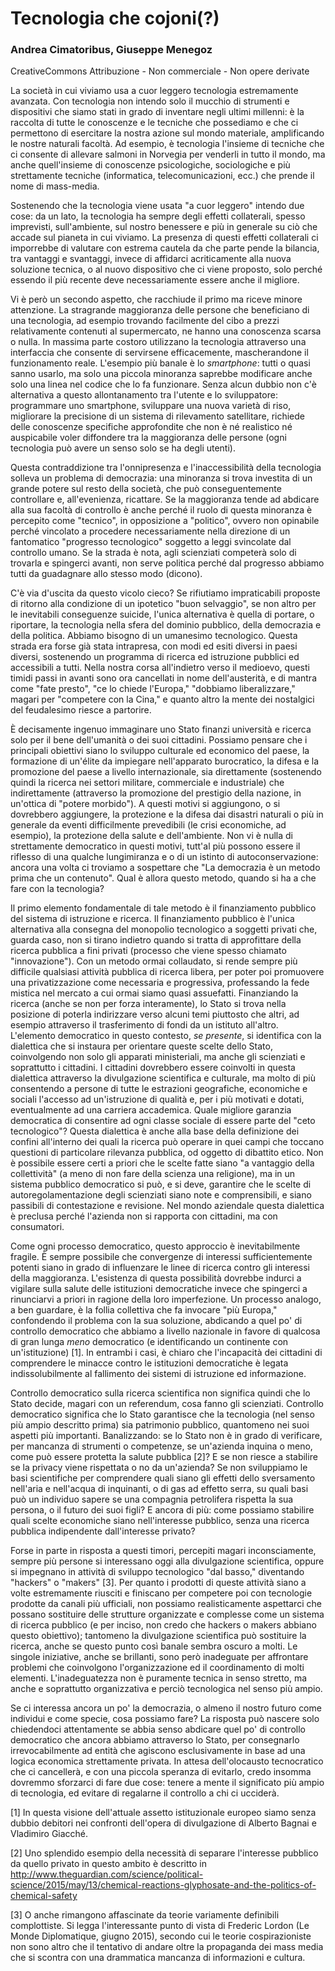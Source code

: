 Tecnologia che cojoni(?)
==========

### Andrea Cimatoribus, Giuseppe Menegoz
CreativeCommons Attribuzione - Non commerciale - Non opere derivate

La società in cui viviamo usa a cuor leggero tecnologia estremamente avanzata. Con tecnologia non intendo solo il mucchio di strumenti e dispositivi che siamo stati in grado di inventare negli ultimi millenni: è la raccolta di tutte le conoscenze e le tecniche che possediamo e che ci permettono di esercitare la nostra azione sul mondo materiale, amplificando le nostre naturali facoltà. Ad esempio, è tecnologia l'insieme di tecniche che ci consente di allevare salmoni in Norvegia per venderli in tutto il mondo, ma anche quell'insieme di conoscenze psicologiche, sociologiche e più strettamente tecniche (informatica, telecomunicazioni, ecc.) che prende il nome di mass-media.

Sostenendo che la tecnologia viene usata "a cuor leggero" intendo due cose: da un lato, la tecnologia ha sempre degli effetti collaterali, spesso imprevisti, sull'ambiente, sul nostro benessere e più in generale su ciò che accade sul pianeta in cui viviamo. La presenza di questi effetti collaterali ci imporrebbe di valutare con estrema cautela da che parte pende la bilancia, tra vantaggi e svantaggi, invece di affidarci acriticamente alla nuova soluzione tecnica, o al nuovo dispositivo che ci viene proposto, solo perché essendo il più recente deve necessariamente essere anche il migliore.

Vi è però un secondo aspetto, che racchiude il primo ma riceve minore attenzione. La stragrande maggioranza delle persone che beneficiano di una tecnologia, ad esempio trovando facilmente del cibo a prezzi relativamente contenuti al supermercato, ne hanno una conoscenza scarsa o nulla. In massima parte costoro utilizzano la tecnologia attraverso una interfaccia che consente di servirsene efficacemente, mascherandone il funzionamento reale. L'esempio più banale è lo *smartphone*: tutti o quasi sanno usarlo, ma solo una piccola minoranza saprebbe modificare anche solo una linea nel codice che lo fa funzionare. Senza alcun dubbio non c'è alternativa a questo allontanamento tra l'utente e lo sviluppatore: programmare uno smartphone, sviluppare una nuova varietà di riso, migliorare la precisione di un sistema di rilevamento satellitare, richiede delle conoscenze specifiche approfondite che non è né realistico né auspicabile voler diffondere tra la maggioranza delle persone (ogni tecnologia può avere un senso solo se ha degli utenti).

Questa contraddizione tra l'onnipresenza e l'inaccessibilità della tecnologia solleva un problema di democrazia: una minoranza si trova investita di un grande potere sul resto della società, che può conseguentemente controllare e, all'evenienza, ricattare. Se la maggioranza tende ad abdicare alla sua facoltà di controllo è anche perché il ruolo di questa minoranza è percepito come "tecnico", in opposizione a "politico", ovvero non opinabile perché vincolato a procedere necessariamente nella direzione di un fantomatico "progresso tecnologico" soggetto a leggi svincolate dal controllo umano. Se la strada è nota, agli scienziati competerà solo di trovarla e spingerci avanti, non serve politica perché dal progresso abbiamo tutti da guadagnare allo stesso modo (dicono).

C'è via d'uscita da questo vicolo cieco? Se rifiutiamo impraticabili proposte di ritorno alla condizione di un ipotetico "buon selvaggio", se non altro per le inevitabili conseguenze suicide, l'unica alternativa è quella di portare, o riportare, la tecnologia nella sfera del dominio pubblico, della democrazia e della politica. Abbiamo bisogno di un umanesimo tecnologico. Questa strada era forse già stata intrapresa, con modi ed esiti diversi in paesi diversi, sostenendo un programma di ricerca ed istruzione pubblici ed accessibili a tutti. Nella nostra corsa all'indietro verso il medioevo, questi timidi passi in avanti sono ora cancellati in nome dell'austerità, e di mantra come "fate presto", "ce lo chiede l'Europa," "dobbiamo liberalizzare," magari per "competere con la Cina," e quanto altro la mente dei nostalgici del feudalesimo riesce a partorire.

È decisamente ingenuo immaginare uno Stato finanzi università e ricerca solo per il bene dell'umanità o dei suoi cittadini. Possiamo pensare che i principali obiettivi siano lo sviluppo culturale ed economico del paese, la formazione di un'élite da impiegare nell'apparato burocratico, la difesa e la promozione del paese a livello internazionale, sia direttamente (sostenendo quindi la ricerca nei settori militare, commerciale e industriale) che indirettamente (attraverso la promozione del prestigio della nazione, in un'ottica di "potere morbido"). A questi motivi si aggiungono, o si dovrebbero aggiungere, la protezione e la difesa dai disastri naturali o più in generale da eventi difficilmente prevedibili (le crisi economiche, ad esempio), la protezione della salute e dell'ambiente. Non vi è nulla di strettamente democratico in questi motivi, tutt'al più possono essere il riflesso di una qualche lungimiranza e o di un istinto di autoconservazione: ancora una volta ci troviamo a sospettare che "La democrazia è un metodo prima che un contenuto". Qual è allora questo metodo, quando si ha a che fare con la tecnologia?

Il primo elemento fondamentale di tale metodo è il finanziamento pubblico del sistema di istruzione e ricerca. Il finanziamento pubblico è l'unica alternativa alla consegna del monopolio tecnologico a soggetti privati che, guarda caso, non si tirano indietro quando si tratta di approfittare della ricerca pubblica a fini privati (processo che viene spesso chiamato "innovazione"). Con un metodo ormai collaudato, si rende sempre più difficile qualsiasi attività pubblica di ricerca libera, per poter poi promuovere una privatizzazione come necessaria e progressiva, professando la fede mistica nel mercato a cui ormai siamo quasi assuefatti. Finanziando la ricerca (anche se non per forza interamente), lo Stato si trova nella posizione di poterla indirizzare verso alcuni temi piuttosto che altri, ad esempio attraverso il trasferimento di fondi da un istituto all'altro. L'elemento democratico in questo contesto, *se presente*, si identifica con la dialettica che si instaura per orientare queste scelte dello Stato, coinvolgendo non solo gli apparati ministeriali, ma anche gli scienziati e soprattutto i cittadini. I cittadini dovrebbero essere coinvolti in questa dialettica attraverso la divulgazione scientifica e culturale, ma molto di più consentendo a persone di tutte le estrazioni geografiche, economiche e sociali l'accesso ad un'istruzione di qualità e, per i più motivati e dotati, eventualmente ad una carriera accademica. Quale migliore garanzia democratica di consentire ad ogni classe sociale di essere parte del "ceto tecnologico"? Questa dialettica è anche alla base della definizione dei confini all'interno dei quali la ricerca può operare in quei campi che toccano questioni di particolare rilevanza pubblica, od oggetto di dibattito etico. Non è possibile essere certi a priori che le scelte fatte siano "a vantaggio della collettività" (a meno di non fare della scienza una religione), ma in un sistema pubblico democratico si può, e si deve, garantire che le scelte di autoregolamentazione degli scienziati siano note e comprensibili, e siano passibili di contestazione e revisione. Nel mondo aziendale questa dialettica è preclusa perché l'azienda non si rapporta con cittadini, ma con consumatori.

Come ogni processo democratico, questo approccio è inevitabilmente fragile. È sempre possibile che convergenze di interessi sufficientemente potenti siano in grado di influenzare le linee di ricerca contro gli interessi della maggioranza. L'esistenza di questa possibilità dovrebbe indurci a vigilare sulla salute delle istituzioni democratiche invece che spingerci a rinunciarvi a priori in ragione della loro imperfezione. Un processo analogo, a ben guardare, è la follia collettiva che fa invocare "più Europa," confondendo il problema con la sua soluzione, abdicando a quel po' di controllo democratico che abbiamo a livello nazionale in favore di qualcosa di gran lunga *meno* democratico (e identificando un continente con un'istituzione) [1]. In entrambi i casi, è chiaro che l'incapacità dei cittadini di comprendere le minacce contro le istituzioni democratiche è legata indissolubilmente al fallimento dei sistemi di istruzione ed informazione.

Controllo democratico sulla ricerca scientifica non significa quindi che lo Stato decide, magari con un referendum, cosa fanno gli scienziati. Controllo democratico significa che lo Stato garantisce che la tecnologia (nel senso più ampio descritto prima) sia patrimonio pubblico, quantomeno nei suoi aspetti più importanti. Banalizzando: se lo Stato non è in grado di verificare, per mancanza di strumenti o competenze, se un'azienda inquina o meno, come può essere protetta la salute pubblica [2]? E se non riesce a stabilire se la privacy viene rispettata o no da un'azienda? Se non sviluppiamo le basi scientifiche per comprendere quali siano gli effetti dello sversamento nell'aria e nell'acqua di inquinanti, o di gas ad effetto serra, su quali basi può un individuo sapere se una compagnia petrolifera rispetta la sua persona, o il futuro dei suoi figli? E ancora di più: come possiamo stabilire quali scelte economiche siano nell'interesse pubblico, senza una ricerca pubblica indipendente dall'interesse privato?

Forse in parte in risposta a questi timori, percepiti magari inconsciamente, sempre più persone si interessano oggi alla divulgazione scientifica, oppure si impegnano in attività di sviluppo tecnologico "dal basso," diventando "hackers" o "makers" [3]. Per quanto i prodotti di queste attività siano a volte estremamente riusciti e finiscano per competere poi con tecnologie prodotte da canali più ufficiali, non possiamo realisticamente aspettarci che possano sostituire delle strutture organizzate e complesse come un sistema di ricerca pubblico (e per inciso, non credo che hackers o makers abbiano questo obiettivo); tantomeno la divulgazione scientifica può sostituire la ricerca, anche se questo punto così banale sembra oscuro a molti. Le singole iniziative, anche se brillanti, sono però inadeguate per affrontare problemi che coinvolgono l'organizzazione ed il coordinamento di molti elementi. L'inadeguatezza non è puramente tecnica in senso stretto, ma anche e soprattutto organizzativa e perciò tecnologica nel senso più ampio.

Se ci interessa ancora un po' la democrazia, o almeno il nostro futuro come individui e come specie, cosa possiamo fare? La risposta può nascere solo chiedendoci attentamente se abbia senso abdicare quel po' di controllo democratico che ancora abbiamo attraverso lo Stato, per consegnarlo irrevocabilmente ad entità che agiscono esclusivamente in base ad una logica economica strettamente privata. In attesa dell'olocausto tecnocratico che ci cancellerà, e con una piccola speranza di evitarlo, credo insomma dovremmo sforzarci di fare due cose: tenere a mente il significato più ampio di tecnologia, ed evitare di regalarne il controllo a chi ci ucciderà.

[1] In questa visione dell'attuale assetto istituzionale europeo siamo senza dubbio debitori nei confronti dell'opera di divulgazione di Alberto Bagnai e Vladimiro Giacché.

[2] Uno splendido esempio della necessità di separare l'interesse pubblico da quello privato in questo ambito è descritto in http://www.theguardian.com/science/political-science/2015/may/13/chemical-reactions-glyphosate-and-the-politics-of-chemical-safety

[3] O anche rimangono affascinate da teorie variamente definibili complottiste. Si legga l'interessante punto di vista di Frederic Lordon (Le Monde Diplomatique, giugno 2015), secondo cui le teorie cospirazioniste non sono altro che il tentativo di andare oltre la propaganda dei mass media che si scontra con una drammatica mancanza di informazioni e cultura.
